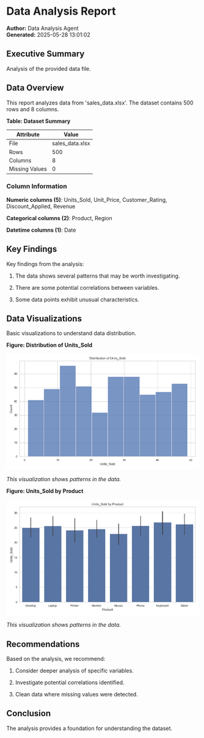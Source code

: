 # Data Analysis Report

**Author:** Data Analysis Agent  
**Generated:** 2025-05-28 13:01:02  

## Executive Summary

Analysis of the provided data file.

## Data Overview

This report analyzes data from 'sales_data.xlsx'. The dataset contains 500 rows and 8 columns.

**Table: Dataset Summary**

| Attribute | Value |
| --- | --- |
| File | sales_data.xlsx |
| Rows | 500 |
| Columns | 8 |
| Missing Values | 0 |

### Column Information

**Numeric columns (5)**: Units_Sold, Unit_Price, Customer_Rating, Discount_Applied, Revenue

**Categorical columns (2)**: Product, Region

**Datetime columns (1)**: Date

## Key Findings

Key findings from the analysis:

1. The data shows several patterns that may be worth investigating.

2. There are some potential correlations between variables.

3. Some data points exhibit unusual characteristics.



## Data Visualizations

Basic visualizations to understand data distribution.

**Figure: Distribution of Units_Sold**

![Distribution of Units_Sold](images/image_4_0.png)

*This visualization shows patterns in the data.*

**Figure: Units_Sold by Product**

![Units_Sold by Product](images/image_4_1.png)

*This visualization shows patterns in the data.*

## Recommendations

Based on the analysis, we recommend:

1. Consider deeper analysis of specific variables.

2. Investigate potential correlations identified.

3. Clean data where missing values were detected.



## Conclusion

The analysis provides a foundation for understanding the dataset.

